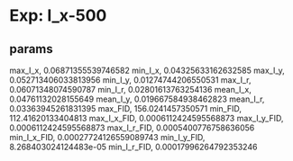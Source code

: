 # Exp: I_x-500
## params
max_I_x, 0.06871355539746582
min_I_x, 0.04325633162632585
max_I_y, 0.052713406033813956
min_I_y, 0.01274744206550531
max_I_r, 0.06071348074590787
min_I_r, 0.02801613763254136
mean_I_x, 0.04761132028155649
mean_I_y, 0.019667584938462823
mean_I_r, 0.03363945261831395
max_FID, 156.0241457350571
min_FID, 112.41620133404813
max_I_x_FID, 0.0006112424595568873
max_I_y_FID, 0.0006112424595568873
max_I_r_FID, 0.0005400776758636056
min_I_x_FID, 0.00027724126559089743
min_I_y_FID, 8.268403024124483e-05
min_I_r_FID, 0.00017996264792353246
